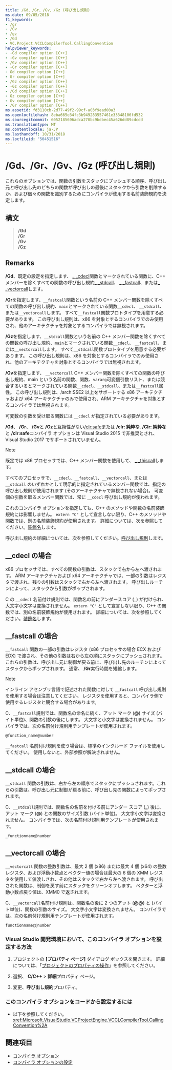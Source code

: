 ```yaml
---
title: /Gd、/Gr、/Gv、/Gz (呼び出し規則)
ms.date: 09/05/2018
f1_keywords:
- /gr
- /Gv
- /gz
- /Gd
- VC.Project.VCCLCompilerTool.CallingConvention
helpviewer_keywords:
- -Gd compiler option [C++]
- -Gv compiler option [C++]
- /Gv compiler option [C++]
- -Gr compiler option [C++]
- Gd compiler option [C++]
- Gr compiler option [C++]
- /Gz compiler option [C++]
- -Gz compiler option [C++]
- /Gd compiler option [C++]
- Gz compiler option [C++]
- Gv compiler option [C++]
- /Gr compiler option [C++]
ms.assetid: fd3110cb-2d77-49f2-99cf-a03f9ead00a3
ms.openlocfilehash: 8eba665e34fc3b949283557461e33348106fd532
ms.sourcegitcommit: 6052185696adca270bc9bdbec45a626dd89cdcdd
ms.translationtype: MT
ms.contentlocale: ja-JP
ms.lasthandoff: 10/31/2018
ms.locfileid: "50451516"
---
```

# <a name="gd-gr-gv-gz-calling-convention"></a>/Gd、/Gr、/Gv、/Gz (呼び出し規則)

これらのオプションでは、関数の引数をスタックにプッシュする順序、呼び出し元と呼び出し先のどちらの関数が呼び出しの最後にスタックから引数を削除するか、および個々の関数を識別するためにコンパイラが使用する名前装飾規約を決定します。

## <a name="syntax"></a>構文

> **/Gd**<br/>
> **/Gr**<br/>
> **/Gv**<br/>
> **/Gz**<br/>

## <a name="remarks"></a>Remarks

**/Gd**、既定の設定を指定します、 [_ _cdecl](../../cpp/cdecl.md)関数とマークされている関数に、C++ メンバーを除くすべての関数の呼び出し規約[_ _stdcall](../../cpp/stdcall.md)、 [_ _fastcall](../../cpp/fastcall.md)、または[_ _vectorcall](../../cpp/vectorcall.md)します。

**/Gr**を指定します、`__fastcall`関数という名前の C++ メンバー関数を除くすべての関数の呼び出し規約、`main`とマークされている関数`__cdecl`、 `__stdcall`、または`__vectorcall`します。 すべて`__fastcall`関数プロトタイプを用意する必要があります。 この呼び出し規則は、x86 を対象とするコンパイラでのみ使用され、他のアーキテクチャを対象とするコンパイラでは無視されます。

**/Gz**を指定します、`__stdcall`関数という名前の C++ メンバー関数を除くすべての関数の呼び出し規約、`main`とマークされている関数`__cdecl`、 `__fastcall`、または`__vectorcall`します。 すべて`__stdcall`関数プロトタイプを用意する必要があります。 この呼び出し規則は、x86 を対象とするコンパイラでのみ使用され、他のアーキテクチャを対象とするコンパイラでは無視されます。

**/Gv**を指定します、 `__vectorcall` C++ メンバー関数を除くすべての関数の呼び出し規約、main という名前の関数、関数、`vararg`可変個引数リスト、または競合するいるとマークされている関数`__cdecl`、`__stdcall`、または`__fastcall`属性。 この呼び出し規則は、/arch:SSE2 以上をサポートする x86 アーキテクチャおよび x64 アーキテクチャのみで使用され、ARM アーキテクチャを対象とするコンパイラでは無視されます。

可変数の引数を受け取る関数には `__cdecl` が指定されている必要があります。

**/Gd**、 **/Gr**、 **/Gv**と **/Gz**と互換性がない[/clr:safe](../../build/reference/clr-common-language-runtime-compilation.md)または **/clr: 純粋な**. **/Clr: 純粋な**と **/clr:safe**コンパイラ オプションは Visual Studio 2015 で非推奨とされ、Visual Studio 2017 でサポートされていません。

> [!NOTE]
> 既定では x86 プロセッサでは、C++ メンバー関数を使用して、 [_ _thiscall](../../cpp/thiscall.md)します。

すべてのプロセッサで、`__cdecl`、`__fastcall`、`__vectorcall`、または `__stdcall` のいずれかとして明示的に指定されているメンバー関数では、指定の呼び出し規則が使用されます (そのアーキテクチャで無視されない場合)。 可変個の引数を取るメンバー関数では、常に `__cdecl` 呼び出し規約が使われます。

これのコンパイラ オプションを指定しても、C++ のメソッドや関数の名前装飾規約には影響しません。 `extern "C"` として宣言しない限り、C++ のメソッドや関数では、別の名前装飾規約が使用されます。 詳細については、次を参照してください。[装飾名](../../build/reference/decorated-names.md)します。

呼び出し規約の詳細については、次を参照してください。[呼び出し規則](../../cpp/calling-conventions.md)します。

## <a name="cdecl-specifics"></a>__cdecl の場合

x86 プロセッサでは、すべての関数の引数は、スタックで右から左へ渡されます。 ARM アーキテクチャおよび x64 アーキテクチャでは、一部の引数はレジスタで渡され、残りの引数はスタックで右から左へ渡されます。 呼び出しルーチンによって、スタックから引数がポップされます。

C の `__cdecl` 名前付け規則では、関数名の前にアンダースコア (`_`) が付けられ、大文字小文字は変換されません。 `extern "C"` として宣言しない限り、C++ の関数では、別の名前装飾規約が使用されます。 詳細については、次を参照してください。[装飾名](../../build/reference/decorated-names.md)します。

## <a name="fastcall-specifics"></a>__fastcall の場合

`__fastcall` 関数の一部の引数はレジスタ (x86 プロセッサの場合 ECX および EDX) で渡され、その他の引数は右から左の順にスタックにプッシュされます。 これらの引数は、呼び出し元に制御が戻る前に、呼び出し先のルーチンによってスタックからポップされます。 通常、 **/Gr**実行時間を短縮します。

> [!NOTE]
> インライン アセンブリ言語で記述された関数に対して `__fastcall` 呼び出し規則を使用する場合は注意してください。 レジスタを使用すると、コンパイラ側で使用するレジスタと競合する場合があります。

C、`__fastcall`規則では、関数名の命名に続く、アット マーク (**\@**) サイズ (バイト単位)、関数の引数の後にします。 大文字と小文字は変換されません。 コンパイラでは、次の名前付け規則用テンプレートが使用されます。

`@function_name@number`

`__fastcall` 名前付け規則を使う場合は、標準のインクルード ファイルを使用してください。 使用しないと、外部参照が解決されません。

## <a name="stdcall-specifics"></a>__stdcall の場合

`__stdcall` 関数の引数は、右から左の順序でスタックにプッシュされます。これらの引数は、呼び出し元に制御が戻る前に、呼び出し先の関数によってポップされます。

C、`__stdcall`規則では、関数名の名前を付ける前にアンダー スコア (**\_**) 後に、アット マーク (**\@**) との関数のサイズ引数 (バイト単位)。 大文字小文字は変換されません。 コンパイラでは、次の名前付け規則用テンプレートが使用されます。

`_functionname@number`

## <a name="vectorcall-specifics"></a>__vectorcall の場合

`__vectorcall` 関数の整数引数は、最大 2 個 (x86) または最大 4 個 (x64) の整数レジスタ、および浮動小数点とベクター値の場合は最大の 6 個の XMM レジスタを使用して値渡しされ、その他はスタックで右から左へ渡されます。 呼び出された関数は、制御を戻す前にスタックをクリーンオフします。 ベクターと浮動小数点戻り値は、XMM0 で返されます。

C、`__vectorcall`名前付け規則は、関数名の後に 2 つのアット (**\@\@**) と (バイト単位)、関数の引数のサイズ。 大文字小文字は変換されません。 コンパイラでは、次の名前付け規則用テンプレートが使用されます。

`functionname@@number`

### <a name="to-set-this-compiler-option-in-the-visual-studio-development-environment"></a>Visual Studio 開発環境において、このコンパイラ オプションを設定する方法

1. プロジェクトの **[プロパティ ページ]** ダイアログ ボックスを開きます。 詳細については、「[プロジェクトのプロパティの操作](../../ide/working-with-project-properties.md)」を参照してください。

1. 選択、 **C/C++** > **詳細**プロパティ ページ。

1. 変更、**呼び出し規約**プロパティ。

### <a name="to-set-this-compiler-option-programmatically"></a>このコンパイラ オプションをコードから設定するには

- 以下を参照してください。<xref:Microsoft.VisualStudio.VCProjectEngine.VCCLCompilerTool.CallingConvention%2A>

## <a name="see-also"></a>関連項目

- [コンパイラ オプション](../../build/reference/compiler-options.md)
- [コンパイラ オプションの設定](../../build/reference/setting-compiler-options.md)
